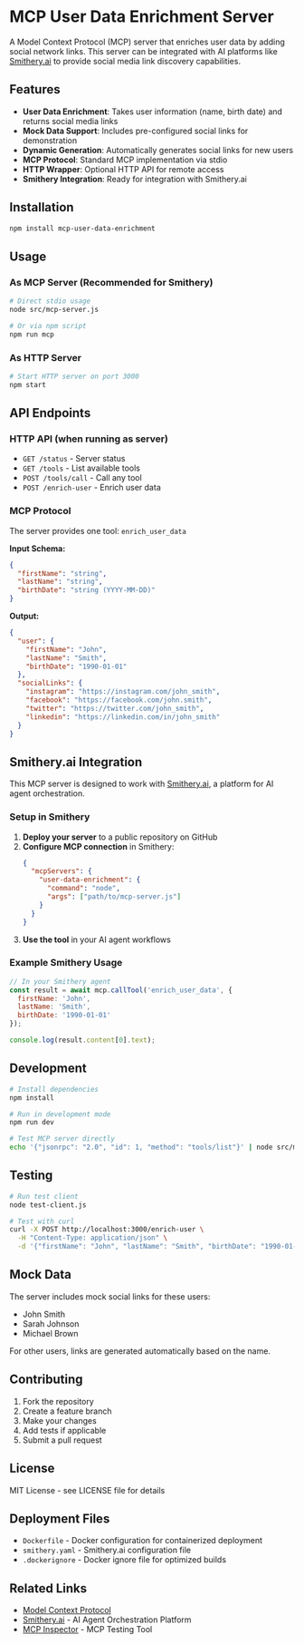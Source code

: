 # MCP User Data Enrichment Server

A Model Context Protocol (MCP) server that enriches user data by adding social network links. This server can be integrated with AI platforms like [Smithery.ai](https://smithery.ai/) to provide social media link discovery capabilities.

## Features

- **User Data Enrichment**: Takes user information (name, birth date) and returns social media links
- **Mock Data Support**: Includes pre-configured social links for demonstration
- **Dynamic Generation**: Automatically generates social links for new users
- **MCP Protocol**: Standard MCP implementation via stdio
- **HTTP Wrapper**: Optional HTTP API for remote access
- **Smithery Integration**: Ready for integration with Smithery.ai

## Installation

```bash
npm install mcp-user-data-enrichment
```

## Usage

### As MCP Server (Recommended for Smithery)

```bash
# Direct stdio usage
node src/mcp-server.js

# Or via npm script
npm run mcp
```

### As HTTP Server

```bash
# Start HTTP server on port 3000
npm start
```

## API Endpoints

### HTTP API (when running as server)

- `GET /status` - Server status
- `GET /tools` - List available tools
- `POST /tools/call` - Call any tool
- `POST /enrich-user` - Enrich user data

### MCP Protocol

The server provides one tool: `enrich_user_data`

**Input Schema:**
```json
{
  "firstName": "string",
  "lastName": "string", 
  "birthDate": "string (YYYY-MM-DD)"
}
```

**Output:**
```json
{
  "user": {
    "firstName": "John",
    "lastName": "Smith",
    "birthDate": "1990-01-01"
  },
  "socialLinks": {
    "instagram": "https://instagram.com/john_smith",
    "facebook": "https://facebook.com/john.smith",
    "twitter": "https://twitter.com/john_smith",
    "linkedin": "https://linkedin.com/in/john_smith"
  }
}
```

## Smithery.ai Integration

This MCP server is designed to work with [Smithery.ai](https://smithery.ai/), a platform for AI agent orchestration.

### Setup in Smithery

1. **Deploy your server** to a public repository on GitHub
2. **Configure MCP connection** in Smithery:
   ```json
   {
     "mcpServers": {
       "user-data-enrichment": {
         "command": "node",
         "args": ["path/to/mcp-server.js"]
       }
     }
   }
   ```
3. **Use the tool** in your AI agent workflows

### Example Smithery Usage

```javascript
// In your Smithery agent
const result = await mcp.callTool('enrich_user_data', {
  firstName: 'John',
  lastName: 'Smith', 
  birthDate: '1990-01-01'
});

console.log(result.content[0].text);
```

## Development

```bash
# Install dependencies
npm install

# Run in development mode
npm run dev

# Test MCP server directly
echo '{"jsonrpc": "2.0", "id": 1, "method": "tools/list"}' | node src/mcp-server.js
```

## Testing

```bash
# Run test client
node test-client.js

# Test with curl
curl -X POST http://localhost:3000/enrich-user \
  -H "Content-Type: application/json" \
  -d '{"firstName": "John", "lastName": "Smith", "birthDate": "1990-01-01"}'
```

## Mock Data

The server includes mock social links for these users:
- John Smith
- Sarah Johnson  
- Michael Brown

For other users, links are generated automatically based on the name.

## Contributing

1. Fork the repository
2. Create a feature branch
3. Make your changes
4. Add tests if applicable
5. Submit a pull request

## License

MIT License - see LICENSE file for details

## Deployment Files

- `Dockerfile` - Docker configuration for containerized deployment
- `smithery.yaml` - Smithery.ai configuration file
- `.dockerignore` - Docker ignore file for optimized builds

## Related Links

- [Model Context Protocol](https://modelcontextprotocol.io/)
- [Smithery.ai](https://smithery.ai/) - AI Agent Orchestration Platform
- [MCP Inspector](https://github.com/modelcontextprotocol/inspector) - MCP Testing Tool


